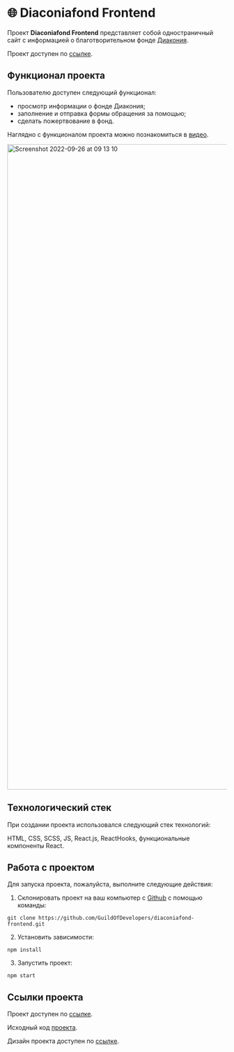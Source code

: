 # 🌐 Diaconiafond Frontend
Проект **Diaconiafond Frontend** представляет собой одностраничный сайт с информацией о благотворительном фонде [Диакония](https://diaconiafond.ru/).


Проект доступен по [ссылке]().

## Функционал проекта
Пользователю доступен следующий функционал:
- просмотр информации о фонде Диакония;
- заполнение и отправка формы обращения за помощью;
- сделать пожертвование в фонд.

Наглядно c функционалом проекта можно познакомиться в [видео](https://youtu.be/j1Kqy3R1iUA).

<img width="1477" alt="Screenshot 2022-09-26 at 09 13 10" src="https://user-images.githubusercontent.com/96244317/192206421-78476ab2-a978-4b44-82a3-b0f0ed76113f.png">

## Технологический стек
При создании проекта использовался следующий стек технологий: 

HTML, CSS, SCSS, JS, React.js, ReactHooks, функциональные компоненты React.
 
## Работа с проектом
Для запуска проекта, пожалуйста, выполните следующие действия:

1. Склонировать проект на ваш компьютер с [Github](https://github.com/GuildOfDevelopers/diaconiafond-frontend.git) с помощью команды:
```
git clone https://github.com/GuildOfDevelopers/diaconiafond-frontend.git
```
2. Установить зависимости:
```
npm install
```
3. Запустить проект:
```
npm start
```

## Ссылки проекта
Проект доступен по [ссылке]().

Исходный код [проекта](https://github.com/GuildOfDevelopers/diaconiafond-frontend.git).

Дизайн проекта доступен по [ссылке](https://www.figma.com/file/zm9WUyUen9QePGQc2of8Sz/%D0%94%D0%B8%D0%B0%D0%BA%D0%BE%D0%BD%D0%B8%D1%8F---%D0%9B%D0%B5%D0%BD%D0%B4%D0%B8%D0%BD%D0%B3---22?node-id=2600%3A723).
